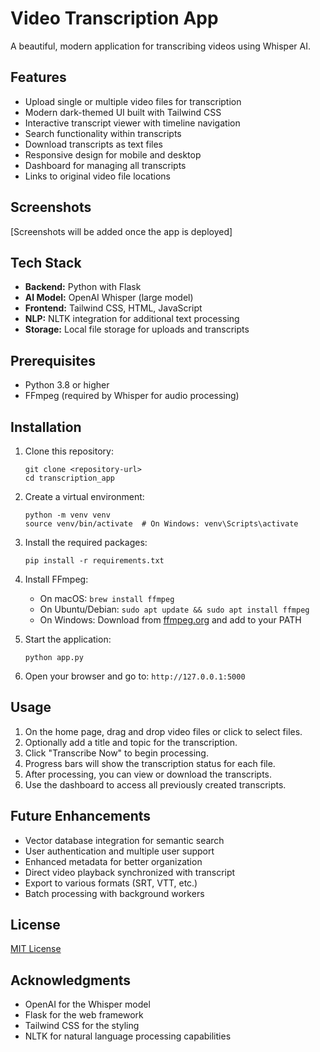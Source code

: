 # Video Transcription App

A beautiful, modern application for transcribing videos using Whisper AI.

## Features

- Upload single or multiple video files for transcription
- Modern dark-themed UI built with Tailwind CSS
- Interactive transcript viewer with timeline navigation
- Search functionality within transcripts
- Download transcripts as text files
- Responsive design for mobile and desktop
- Dashboard for managing all transcripts
- Links to original video file locations

## Screenshots

[Screenshots will be added once the app is deployed]

## Tech Stack

- **Backend:** Python with Flask
- **AI Model:** OpenAI Whisper (large model)
- **Frontend:** Tailwind CSS, HTML, JavaScript
- **NLP:** NLTK integration for additional text processing
- **Storage:** Local file storage for uploads and transcripts

## Prerequisites

- Python 3.8 or higher
- FFmpeg (required by Whisper for audio processing)

## Installation

1. Clone this repository:
   ```
   git clone <repository-url>
   cd transcription_app
   ```

2. Create a virtual environment:
   ```
   python -m venv venv
   source venv/bin/activate  # On Windows: venv\Scripts\activate
   ```

3. Install the required packages:
   ```
   pip install -r requirements.txt
   ```

4. Install FFmpeg:
   - On macOS: `brew install ffmpeg`
   - On Ubuntu/Debian: `sudo apt update && sudo apt install ffmpeg`
   - On Windows: Download from [ffmpeg.org](https://ffmpeg.org/download.html) and add to your PATH

5. Start the application:
   ```
   python app.py
   ```

6. Open your browser and go to: `http://127.0.0.1:5000`

## Usage

1. On the home page, drag and drop video files or click to select files.
2. Optionally add a title and topic for the transcription.
3. Click "Transcribe Now" to begin processing.
4. Progress bars will show the transcription status for each file.
5. After processing, you can view or download the transcripts.
6. Use the dashboard to access all previously created transcripts.

## Future Enhancements

- Vector database integration for semantic search
- User authentication and multiple user support
- Enhanced metadata for better organization
- Direct video playback synchronized with transcript
- Export to various formats (SRT, VTT, etc.)
- Batch processing with background workers

## License

[MIT License](LICENSE)

## Acknowledgments

- OpenAI for the Whisper model
- Flask for the web framework
- Tailwind CSS for the styling
- NLTK for natural language processing capabilities
